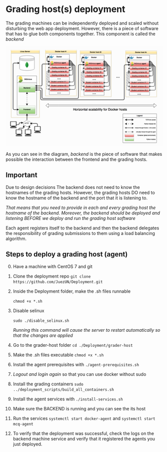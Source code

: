 # Grading host(s) deployment

The grading machines can be independently deployed and scaled without disturbing the web app deployment. However, there is a piece of software that has to glue both components together. This component is called the *backend*

![Alt text](architecture.PNG?raw=true "Title")

As you can see in the diagram, *backend* is the piece of software that makes possible the interaction between the frontend and the grading hosts.

## Important

Due to design decisions The backend does not need to know the hostnames of the grading hosts. However, the grading hosts DO need to know the hostname of the backend and the port that it is listening to.

*That means that you need to provide in each and every grading host the hostname of the backend. Moreover, the backend should be deployed and listening BEFORE we deploy and run the grading host software*

Each agent registers itself to the backend and then the backend delegates the responsibility of grading submissions to them using a load balancing algorithm.

## Steps to deploy a grading host (agent)

0. Have a machine with CentOS 7 and git
1. Clone the deployment repo `git clone https://github.com/JuezUN/Deployment.git`
3. Inside the Deployment folder, make the .sh files runnable
    
    `chmod +x *.sh`

4. Disable selinux
    
    `sudo ./disable_selinux.sh`

    *Running this command will cause the server to restart automatically so that the changes are applied*

2. Go to the grader-host folder `cd ./Deployment/grader-host`
3. Make the .sh files executable `chmod +x *.sh`
3. Install the agent prerequisites with `./agent-prerequisites.sh`
4. *Logout and login again* so that you can use docker without sudo
5. Install the grading containers `sudo ../deployment_scripts/build_all_containers.sh`
5. Install the agent services with `./install-services.sh`
6. Make sure the BACKEND is running and you can see the its host
7. Run the services `systemctl start docker-agent` and `systemctl start mcq-agent`

8. To verify that the deployment was successful, check the logs on the backend machine service and verify that it registered the agents you just deployed.
